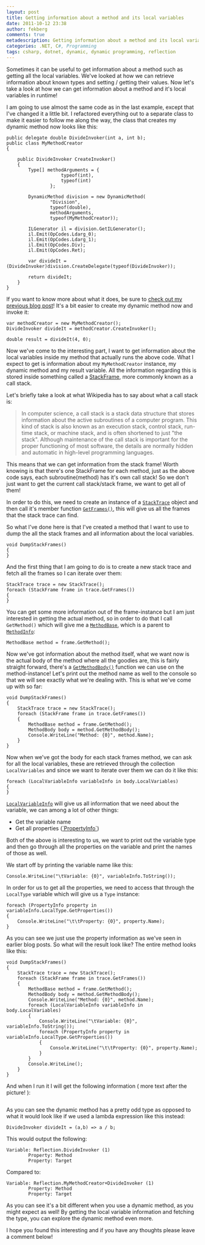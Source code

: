 ```yaml
---
layout: post
title: Getting information about a method and its local variables
date: 2011-10-12 23:38
author: fekberg
comments: true
metadescription: Getting information about a method and its local variables
categories: .NET, C#, Programming
tags: csharp, dotnet, dynamic, dynamic programming, reflection
---
```

Sometimes it can be useful to get information about a method such as getting all the local variables. We've looked at how we can retrieve information about known types and setting / getting their values. Now let's take a look at how we can get information about a method and it's local variables in runtime!<!--excerpt-->

I am going to use almost the same code as in the last example, except that I've changed it a little bit. I refactored everything out to a separate class to make it easier to follow me along the way, the class that creates my dynamic method now looks like this:

    public delegate double DivideInvoker(int a, int b);
    public class MyMethodCreator
    {
       
        public DivideInvoker CreateInvoker()
        {
            Type[] methodArguments = { 
                        typeof(int), 
                        typeof(int)
                    };

            DynamicMethod division = new DynamicMethod(
                    "Division",
                    typeof(double),
                    methodArguments,
                    typeof(MyMethodCreator));

            ILGenerator il = division.GetILGenerator();
            il.Emit(OpCodes.Ldarg_0);
            il.Emit(OpCodes.Ldarg_1);
            il.Emit(OpCodes.Div);
            il.Emit(OpCodes.Ret);

            var divideIt = (DivideInvoker)division.CreateDelegate(typeof(DivideInvoker));

            return divideIt;
        }
    }

If you want to know more about what it does, be sure to <a href="http://blog.filipekberg.se/2011/10/11/creating-static-methods-at-runtime/">check out my previous blog post</a>! It's a bit easier to create my dynamic method now and invoke it:

    var methodCreator = new MyMethodCreator();
    DivideInvoker divideIt = methodCreator.CreateInvoker();

    double result = divideIt(4, 0);

Now we've come to the interesting part, I want to get information about the local variables inside my method that actually runs the above code. What I expect to get is information about my `MyMethodCreator` instance, my dynamic method and my result variable. All the information regarding this is stored inside something called a <a href="http://msdn.microsoft.com/en-us/library/system.diagnostics.stackframe.aspx">StackFrame</a>, more commonly known as a call stack.

Let's briefly take a look at what Wikipedia has to say about what a call stack is:

<blockquote>In computer science, a call stack is a stack data structure that stores information about the active subroutines of a computer program. This kind of stack is also known as an execution stack, control stack, run-time stack, or machine stack, and is often shortened to just "the stack". Although maintenance of the call stack is important for the proper functioning of most software, the details are normally hidden and automatic in high-level programming languages.</blockquote>

This means that we can get information from the stack frame! Worth knowing is that there's one StackFrame for each method, just as the above code says, each subroutine(method) has it's own call stack! So we don't just want to get the current call stack/stack frame, we want to get all of them!

In order to do this, we need to create an instance of a <a href="http://msdn.microsoft.com/en-us/library/yhs34xdh(v=VS.100).aspx">`StackTrace`</a> object and then call it's member function <a href="http://msdn.microsoft.com/en-us/library/system.diagnostics.stacktrace.getframes.aspx">`GetFrames()`</a>, this will give us all the frames that the stack trace can find.

So what I've done here is that I've created a method that I want to use to dump the all the stack frames and all information about the local variables.

    void DumpStackFrames()
    {
    }

And the first thing that I am going to do is to create a new stack trace and fetch all the frames so I can iterate over them:

    StackTrace trace = new StackTrace();
    foreach (StackFrame frame in trace.GetFrames())
    {
    }

You can get some more information out of the frame-instance but I am just interested in getting the actual method, so in order to do that I call `GetMethod()` which will give me a <a href="http://msdn.microsoft.com/en-us/library/system.reflection.methodbase.aspx">`MethodBase`</a>, which is a parent to <a href="http://msdn.microsoft.com/en-us/library/system.reflection.methodinfo.aspx">`MethodInfo`</a>:

    MethodBase method = frame.GetMethod();

Now we've got information about the method itself, what we want now is the actual body of the method where all the goodies are, this is fairly straight forward, there's a <a href="http://msdn.microsoft.com/en-us/library/system.reflection.methodbase.getmethodbody.aspx">`GetMethodBody()`</a> function we can use on the method-instance! Let's print out the method name as well to the console so that we will see exactly what we're dealing with. This is what we've come up with so far:

    void DumpStackFrames()
    {
        StackTrace trace = new StackTrace();
        foreach (StackFrame frame in trace.GetFrames())
        {
            MethodBase method = frame.GetMethod();
            MethodBody body = method.GetMethodBody();
            Console.WriteLine("Method: {0}", method.Name);
        }
    }

Now when we've got the body for each stack frames method, we can ask for all the local variables, these are retrieved through the collection `LocalVariables` and since we want to iterate over them we can do it like this:

    foreach (LocalVariableInfo variableInfo in body.LocalVariables)
    {
    }

<a href="http://msdn.microsoft.com/en-us/library/system.reflection.localvariableinfo.aspx">`LocalVariableInfo`</a> will give us all information that we need about the variable, we can among a lot of other things:
<ul>
	<li>Get the variable name</li>
	<li>Get all properties (<a href="http://msdn.microsoft.com/en-us/library/system.reflection.propertyinfo.aspx">`PropertyInfo`</a>)</li>
</ul>

Both of the above is interesting to us, we want to print out the variable type and then go through all the properties on the variable and print the names of those as well.

We start off by printing the variable name like this: 

    Console.WriteLine("\tVariable: {0}", variableInfo.ToString());

In order for us to get all the properties, we need to access that through the `LocalType` variable which will give us a `Type` instance:

    foreach (PropertyInfo property in variableInfo.LocalType.GetProperties())
    {
        Console.WriteLine("\t\tProperty: {0}", property.Name);
    }

As you can see we just use the property information as we've seen in earlier blog posts. So what will the result look like? The entire method looks like this:

    void DumpStackFrames()
    {
        StackTrace trace = new StackTrace();
        foreach (StackFrame frame in trace.GetFrames())
        {
            MethodBase method = frame.GetMethod();
            MethodBody body = method.GetMethodBody();
            Console.WriteLine("Method: {0}", method.Name);
            foreach (LocalVariableInfo variableInfo in body.LocalVariables)
            {
                Console.WriteLine("\tVariable: {0}", variableInfo.ToString());
                foreach (PropertyInfo property in variableInfo.LocalType.GetProperties())
                {
                    Console.WriteLine("\t\tProperty: {0}", property.Name);
                }
            }
            Console.WriteLine();
        }
    }

And when I run it I will get the following information ( more text after the picture! ):

<img src="http://dl.dropbox.com/u/4396175/DumpStackFrames.png" alt="" />

As you can see the dynamic method has a pretty odd type as opposed to what it would look like if we used a lambda expression like this instead:

    DivideInvoker divideIt = (a,b) => a / b;

This would output the following:

    Variable: Reflection.DivideInvoker (1)
            Property: Method
            Property: Target

Compared to:

    Variable: Reflection.MyMethodCreator+DivideInvoker (1)
            Property: Method
            Property: Target

As you can see it's a bit different when you use a dynamic method, as you might expect as well! By getting the local variable information and fetching the type, you can explore the dynamic method even more.

I hope you found this interesting and if you have any thoughts please leave a comment below!
